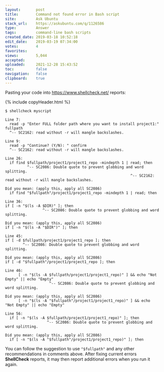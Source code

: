 ```yaml
---
layout:       post
title:        Command not found error in Bash script
site:         Ask Ubuntu
stack_url:    https://askubuntu.com/q/1126586
type:         Answer
tags:         command-line bash scripts
created_date: 2019-03-18 10:52:18
edit_date:    2019-03-19 07:34:00
votes:        4
favorites:    
views:        5,044
accepted:     
uploaded:     2021-12-28 15:43:52
toc:          false
navigation:   false
clipboard:    true
---
```


Pasting your code into https://www.shellcheck.net/ reports:

{% include copyHeader.html %}
``` 
$ shellcheck myscript
 
Line 7:
  read -p "Enter FULL folder path where you want to install project1:" fullpath
  ^-- SC2162: read without -r will mangle backslashes.
 
Line 9:
  read -p "Continue? (Y/N): " confirm
  ^-- SC2162: read without -r will mangle backslashes.
 
Line 26:
  if find $fullpath/project1/project1_repo -mindepth 1 | read; then
          ^-- SC2086: Double quote to prevent globbing and word splitting.
                                                         ^-- SC2162: read without -r will mangle backslashes.

Did you mean: (apply this, apply all SC2086)
  if find "$fullpath"/project1/project1_repo -mindepth 1 | read; then
 
Line 36:
if [ -n "$(ls -A $DIR)" ]; then
                 ^-- SC2086: Double quote to prevent globbing and word splitting.

Did you mean: (apply this, apply all SC2086)
if [ -n "$(ls -A "$DIR")" ]; then
 
Line 45:
if [ -d $fullpath/project1/project1_repo ]; then
        ^-- SC2086: Double quote to prevent globbing and word splitting.

Did you mean: (apply this, apply all SC2086)
if [ -d "$fullpath"/project1/project1_repo ]; then
 
Line 46:
      [ -n "$(ls -A $fullpath/project1/project1_repo)" ] && echo "Not Empty" || echo "Empty"
                    ^-- SC2086: Double quote to prevent globbing and word splitting.

Did you mean: (apply this, apply all SC2086)
      [ -n "$(ls -A "$fullpath"/project1/project1_repo)" ] && echo "Not Empty" || echo "Empty"
 
Line 56:
  if [ -n "$(ls -A $fullpath/project1/project1_repo)" ]; then
                   ^-- SC2086: Double quote to prevent globbing and word splitting.

Did you mean: (apply this, apply all SC2086)
  if [ -n "$(ls -A "$fullpath"/project1/project1_repo)" ]; then

```

You can follow the suggestion to use `"$fullpath"` and any other recommendations in comments above. After fixing current errors  **ShellCheck** reports, it may then report additional errors when you run it again.
